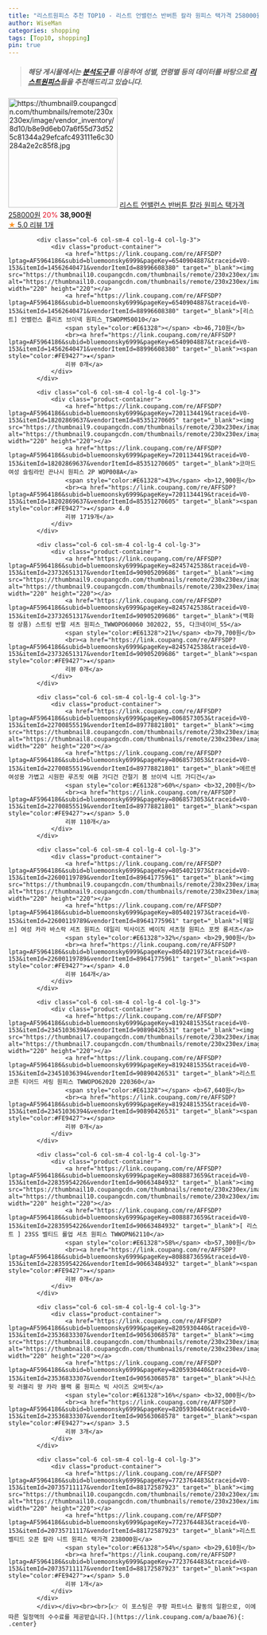 ```yaml
---
title: "리스트원피스 추천 TOP10 - 리스트 언밸런스 반버튼 칼라 원피스 택가격 258000원"
author: WiseMan
categories: shopping
tags: [Top10, shopping]
pin: true
---
```


> ##### 해당 게시물에서는 [**분석도구**](https://itemscout.io/)를 이용하여 **성별**, **연령별** 등의 데이터를 바탕으로 [**리스트원피스**](https://link.coupang.com/a/baae76)들을 추천해드리고 있습니다.
<div class="container"><div class="row">
            <div class="col-6 col-sm-4 col-lg-4 col-lg-3">
                <div class="product-container">
                    <a href="https://link.coupang.com/re/AFFSDP?lptag=AF5964186&subid=bluemoonsky6999&pageKey=8112644722&traceid=V0-153&itemId=22990137391&vendorItemId=90859044609" target="_blank"><img src="https://thumbnail9.coupangcdn.com/thumbnails/remote/230x230ex/image/vendor_inventory/8d10/b8e9d6eb07a6f55d73d525c81344a29efcafc493111e6c30284a2e2c85f8.jpg" alt="https://thumbnail9.coupangcdn.com/thumbnails/remote/230x230ex/image/vendor_inventory/8d10/b8e9d6eb07a6f55d73d525c81344a29efcafc493111e6c30284a2e2c85f8.jpg" width="220" height="220"></a>
                    <a href="https://link.coupang.com/re/AFFSDP?lptag=AF5964186&subid=bluemoonsky6999&pageKey=8112644722&traceid=V0-153&itemId=22990137391&vendorItemId=90859044609" target="_blank">리스트 언밸런스 반버튼 칼라 원피스 택가격 258000원</a>
                    <span style="color:#E61328">20%</span> <b>38,900원</b>
                    <br><a href="https://link.coupang.com/re/AFFSDP?lptag=AF5964186&subid=bluemoonsky6999&pageKey=8112644722&traceid=V0-153&itemId=22990137391&vendorItemId=90859044609" target="_blank"><span style="color:#FE9427">★</span> 5.0
                    리뷰 1개</a>
                </div>
            </div>
            
            <div class="col-6 col-sm-4 col-lg-4 col-lg-3">
                <div class="product-container">
                    <a href="https://link.coupang.com/re/AFFSDP?lptag=AF5964186&subid=bluemoonsky6999&pageKey=6540904887&traceid=V0-153&itemId=14562640471&vendorItemId=88996608380" target="_blank"><img src="https://thumbnail10.coupangcdn.com/thumbnails/remote/230x230ex/image/vendor_inventory/0e52/64a33b3898efda339eab6577bcfcafd3b54a7b18285a455a1631d520065d.jpg" alt="https://thumbnail10.coupangcdn.com/thumbnails/remote/230x230ex/image/vendor_inventory/0e52/64a33b3898efda339eab6577bcfcafd3b54a7b18285a455a1631d520065d.jpg" width="220" height="220"></a>
                    <a href="https://link.coupang.com/re/AFFSDP?lptag=AF5964186&subid=bluemoonsky6999&pageKey=6540904887&traceid=V0-153&itemId=14562640471&vendorItemId=88996608380" target="_blank">[리스트] 언밸런스 플리츠 브이넥 원피스_TSWOPM50010</a>
                    <span style="color:#E61328"></span> <b>46,710원</b>
                    <br><a href="https://link.coupang.com/re/AFFSDP?lptag=AF5964186&subid=bluemoonsky6999&pageKey=6540904887&traceid=V0-153&itemId=14562640471&vendorItemId=88996608380" target="_blank"><span style="color:#FE9427">★</span> 
                    리뷰 0개</a>
                </div>
            </div>
            
            <div class="col-6 col-sm-4 col-lg-4 col-lg-3">
                <div class="product-container">
                    <a href="https://link.coupang.com/re/AFFSDP?lptag=AF5964186&subid=bluemoonsky6999&pageKey=7201134419&traceid=V0-153&itemId=18202869637&vendorItemId=85351270605" target="_blank"><img src="https://thumbnail9.coupangcdn.com/thumbnails/remote/230x230ex/image/vendor_inventory/7325/7d1ce6160171ff05d679393b368dbc03eed87b532227b04c7558d55e6423.jpg" alt="https://thumbnail9.coupangcdn.com/thumbnails/remote/230x230ex/image/vendor_inventory/7325/7d1ce6160171ff05d679393b368dbc03eed87b532227b04c7558d55e6423.jpg" width="220" height="220"></a>
                    <a href="https://link.coupang.com/re/AFFSDP?lptag=AF5964186&subid=bluemoonsky6999&pageKey=7201134419&traceid=V0-153&itemId=18202869637&vendorItemId=85351270605" target="_blank">코마드 여성 슬림라인 끈나시 원피스 2P WOP008A</a>
                    <span style="color:#E61328">43%</span> <b>12,900원</b>
                    <br><a href="https://link.coupang.com/re/AFFSDP?lptag=AF5964186&subid=bluemoonsky6999&pageKey=7201134419&traceid=V0-153&itemId=18202869637&vendorItemId=85351270605" target="_blank"><span style="color:#FE9427">★</span> 4.0
                    리뷰 1719개</a>
                </div>
            </div>
            
            <div class="col-6 col-sm-4 col-lg-4 col-lg-3">
                <div class="product-container">
                    <a href="https://link.coupang.com/re/AFFSDP?lptag=AF5964186&subid=bluemoonsky6999&pageKey=8245742538&traceid=V0-153&itemId=23732651317&vendorItemId=90905209686" target="_blank"><img src="https://thumbnail9.coupangcdn.com/thumbnails/remote/230x230ex/image/vendor_inventory/d8cc/f37e060b5d7e74ff4e712a6b2652ffad27d3de33e095c182fb950788b724.jpg" alt="https://thumbnail9.coupangcdn.com/thumbnails/remote/230x230ex/image/vendor_inventory/d8cc/f37e060b5d7e74ff4e712a6b2652ffad27d3de33e095c182fb950788b724.jpg" width="220" height="220"></a>
                    <a href="https://link.coupang.com/re/AFFSDP?lptag=AF5964186&subid=bluemoonsky6999&pageKey=8245742538&traceid=V0-153&itemId=23732651317&vendorItemId=90905209686" target="_blank">(백화점 상품) 스트링 반팔 셔츠 원피스_TWWOPO60060 302022, 55, 다크네이비_55</a>
                    <span style="color:#E61328">21%</span> <b>79,700원</b>
                    <br><a href="https://link.coupang.com/re/AFFSDP?lptag=AF5964186&subid=bluemoonsky6999&pageKey=8245742538&traceid=V0-153&itemId=23732651317&vendorItemId=90905209686" target="_blank"><span style="color:#FE9427">★</span> 
                    리뷰 0개</a>
                </div>
            </div>
            
            <div class="col-6 col-sm-4 col-lg-4 col-lg-3">
                <div class="product-container">
                    <a href="https://link.coupang.com/re/AFFSDP?lptag=AF5964186&subid=bluemoonsky6999&pageKey=8068573053&traceid=V0-153&itemId=22700855519&vendorItemId=89778821801" target="_blank"><img src="https://thumbnail8.coupangcdn.com/thumbnails/remote/230x230ex/image/vendor_inventory/9615/2022c0f486a2ad7057a6730bb480e5aaf38ef044bb2ffc4f9ac8800776f9.jpg" alt="https://thumbnail8.coupangcdn.com/thumbnails/remote/230x230ex/image/vendor_inventory/9615/2022c0f486a2ad7057a6730bb480e5aaf38ef044bb2ffc4f9ac8800776f9.jpg" width="220" height="220"></a>
                    <a href="https://link.coupang.com/re/AFFSDP?lptag=AF5964186&subid=bluemoonsky6999&pageKey=8068573053&traceid=V0-153&itemId=22700855519&vendorItemId=89778821801" target="_blank">에르센 여성용 가볍고 시원한 루즈핏 여름 가디건 간절기 봄 브이넥 니트 가디건</a>
                    <span style="color:#E61328">60%</span> <b>32,200원</b>
                    <br><a href="https://link.coupang.com/re/AFFSDP?lptag=AF5964186&subid=bluemoonsky6999&pageKey=8068573053&traceid=V0-153&itemId=22700855519&vendorItemId=89778821801" target="_blank"><span style="color:#FE9427">★</span> 5.0
                    리뷰 110개</a>
                </div>
            </div>
            
            <div class="col-6 col-sm-4 col-lg-4 col-lg-3">
                <div class="product-container">
                    <a href="https://link.coupang.com/re/AFFSDP?lptag=AF5964186&subid=bluemoonsky6999&pageKey=8054021973&traceid=V0-153&itemId=22600119789&vendorItemId=89641775961" target="_blank"><img src="https://thumbnail9.coupangcdn.com/thumbnails/remote/230x230ex/image/vendor_inventory/a1f6/8e082437042986e534e572fc112880a2f18bcaf32afb25a475996a81daf0.jpg" alt="https://thumbnail9.coupangcdn.com/thumbnails/remote/230x230ex/image/vendor_inventory/a1f6/8e082437042986e534e572fc112880a2f18bcaf32afb25a475996a81daf0.jpg" width="220" height="220"></a>
                    <a href="https://link.coupang.com/re/AFFSDP?lptag=AF5964186&subid=bluemoonsky6999&pageKey=8054021973&traceid=V0-153&itemId=22600119789&vendorItemId=89641775961" target="_blank">[웨일쓰] 여성 카라 바스락 셔츠 원피스 데일리 빅사이즈 베이직 셔츠형 원피스 포켓 롱셔츠</a>
                    <span style="color:#E61328">32%</span> <b>29,900원</b>
                    <br><a href="https://link.coupang.com/re/AFFSDP?lptag=AF5964186&subid=bluemoonsky6999&pageKey=8054021973&traceid=V0-153&itemId=22600119789&vendorItemId=89641775961" target="_blank"><span style="color:#FE9427">★</span> 4.0
                    리뷰 164개</a>
                </div>
            </div>
            
            <div class="col-6 col-sm-4 col-lg-4 col-lg-3">
                <div class="product-container">
                    <a href="https://link.coupang.com/re/AFFSDP?lptag=AF5964186&subid=bluemoonsky6999&pageKey=8192481535&traceid=V0-153&itemId=23451036394&vendorItemId=90890426531" target="_blank"><img src="https://thumbnail7.coupangcdn.com/thumbnails/remote/230x230ex/image/vendor_inventory/806d/5827fd3e7efac398996a9a42e2db6eb627ac8c165a73f7884845df2d30ba.jpg" alt="https://thumbnail7.coupangcdn.com/thumbnails/remote/230x230ex/image/vendor_inventory/806d/5827fd3e7efac398996a9a42e2db6eb627ac8c165a73f7884845df2d30ba.jpg" width="220" height="220"></a>
                    <a href="https://link.coupang.com/re/AFFSDP?lptag=AF5964186&subid=bluemoonsky6999&pageKey=8192481535&traceid=V0-153&itemId=23451036394&vendorItemId=90890426531" target="_blank">리스트 코튼 티어드 셔링 원피스 TWWOPO62020 220360</a>
                    <span style="color:#E61328"></span> <b>67,640원</b>
                    <br><a href="https://link.coupang.com/re/AFFSDP?lptag=AF5964186&subid=bluemoonsky6999&pageKey=8192481535&traceid=V0-153&itemId=23451036394&vendorItemId=90890426531" target="_blank"><span style="color:#FE9427">★</span> 
                    리뷰 0개</a>
                </div>
            </div>
            
            <div class="col-6 col-sm-4 col-lg-4 col-lg-3">
                <div class="product-container">
                    <a href="https://link.coupang.com/re/AFFSDP?lptag=AF5964186&subid=bluemoonsky6999&pageKey=8088873659&traceid=V0-153&itemId=22835954226&vendorItemId=90663484932" target="_blank"><img src="https://thumbnail10.coupangcdn.com/thumbnails/remote/230x230ex/image/vendor_inventory/0664/fa1cb3b04df15391c64ed0c313a6958e61b2c9017a62ebeee6d7aeb2415f.jpg" alt="https://thumbnail10.coupangcdn.com/thumbnails/remote/230x230ex/image/vendor_inventory/0664/fa1cb3b04df15391c64ed0c313a6958e61b2c9017a62ebeee6d7aeb2415f.jpg" width="220" height="220"></a>
                    <a href="https://link.coupang.com/re/AFFSDP?lptag=AF5964186&subid=bluemoonsky6999&pageKey=8088873659&traceid=V0-153&itemId=22835954226&vendorItemId=90663484932" target="_blank">[ 리스트 ] 23SS 벨티드 롤업 셔츠 원피스 TWWOPN62110</a>
                    <span style="color:#E61328">58%</span> <b>57,300원</b>
                    <br><a href="https://link.coupang.com/re/AFFSDP?lptag=AF5964186&subid=bluemoonsky6999&pageKey=8088873659&traceid=V0-153&itemId=22835954226&vendorItemId=90663484932" target="_blank"><span style="color:#FE9427">★</span> 
                    리뷰 0개</a>
                </div>
            </div>
            
            <div class="col-6 col-sm-4 col-lg-4 col-lg-3">
                <div class="product-container">
                    <a href="https://link.coupang.com/re/AFFSDP?lptag=AF5964186&subid=bluemoonsky6999&pageKey=8205930440&traceid=V0-153&itemId=23536833307&vendorItemId=90563068578" target="_blank"><img src="https://thumbnail8.coupangcdn.com/thumbnails/remote/230x230ex/image/vendor_inventory/cdc5/ceee890c55fda70a59c98d5a666acd1563f02e52f16656b108081c1f91f4.jpg" alt="https://thumbnail8.coupangcdn.com/thumbnails/remote/230x230ex/image/vendor_inventory/cdc5/ceee890c55fda70a59c98d5a666acd1563f02e52f16656b108081c1f91f4.jpg" width="220" height="220"></a>
                    <a href="https://link.coupang.com/re/AFFSDP?lptag=AF5964186&subid=bluemoonsky6999&pageKey=8205930440&traceid=V0-153&itemId=23536833307&vendorItemId=90563068578" target="_blank">나나스윗 러블리 왕 카라 블랙 롱 원피스 빅 사이즈 오버핏</a>
                    <span style="color:#E61328">16%</span> <b>32,000원</b>
                    <br><a href="https://link.coupang.com/re/AFFSDP?lptag=AF5964186&subid=bluemoonsky6999&pageKey=8205930440&traceid=V0-153&itemId=23536833307&vendorItemId=90563068578" target="_blank"><span style="color:#FE9427">★</span> 3.5
                    리뷰 3개</a>
                </div>
            </div>
            
            <div class="col-6 col-sm-4 col-lg-4 col-lg-3">
                <div class="product-container">
                    <a href="https://link.coupang.com/re/AFFSDP?lptag=AF5964186&subid=bluemoonsky6999&pageKey=7723764483&traceid=V0-153&itemId=20735711117&vendorItemId=88172587923" target="_blank"><img src="https://thumbnail10.coupangcdn.com/thumbnails/remote/230x230ex/image/vendor_inventory/171a/d6da01bc60dc2a3a59c4f556883971c33121eb726109216b865e42370dc9.jpg" alt="https://thumbnail10.coupangcdn.com/thumbnails/remote/230x230ex/image/vendor_inventory/171a/d6da01bc60dc2a3a59c4f556883971c33121eb726109216b865e42370dc9.jpg" width="220" height="220"></a>
                    <a href="https://link.coupang.com/re/AFFSDP?lptag=AF5964186&subid=bluemoonsky6999&pageKey=7723764483&traceid=V0-153&itemId=20735711117&vendorItemId=88172587923" target="_blank">리스트 벨티드 오픈 칼라 니트 원피스 택가격 238000원</a>
                    <span style="color:#E61328">54%</span> <b>29,610원</b>
                    <br><a href="https://link.coupang.com/re/AFFSDP?lptag=AF5964186&subid=bluemoonsky6999&pageKey=7723764483&traceid=V0-153&itemId=20735711117&vendorItemId=88172587923" target="_blank"><span style="color:#FE9427">★</span> 5.0
                    리뷰 1개</a>
                </div>
            </div>
            </div></div><br><br>[👉 이 포스팅은 쿠팡 파트너스 활동의 일환으로, 이에 따른 일정액의 수수료를 제공받습니다.](https://link.coupang.com/a/baae76){: .center}